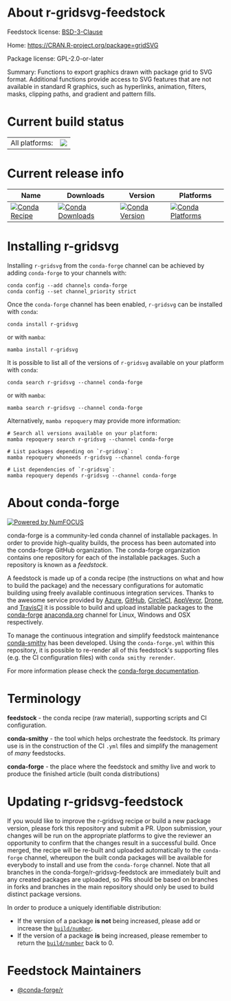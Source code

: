 About r-gridsvg-feedstock
=========================

Feedstock license: [BSD-3-Clause](https://github.com/conda-forge/r-gridsvg-feedstock/blob/main/LICENSE.txt)

Home: https://CRAN.R-project.org/package=gridSVG

Package license: GPL-2.0-or-later

Summary: Functions to export graphics drawn with package grid to SVG format.  Additional functions provide access to SVG features that are not available in standard R graphics, such as hyperlinks, animation, filters, masks, clipping paths, and gradient and pattern fills.

Current build status
====================


<table><tr><td>All platforms:</td>
    <td>
      <a href="https://dev.azure.com/conda-forge/feedstock-builds/_build/latest?definitionId=1215&branchName=main">
        <img src="https://dev.azure.com/conda-forge/feedstock-builds/_apis/build/status/r-gridsvg-feedstock?branchName=main">
      </a>
    </td>
  </tr>
</table>

Current release info
====================

| Name | Downloads | Version | Platforms |
| --- | --- | --- | --- |
| [![Conda Recipe](https://img.shields.io/badge/recipe-r--gridsvg-green.svg)](https://anaconda.org/conda-forge/r-gridsvg) | [![Conda Downloads](https://img.shields.io/conda/dn/conda-forge/r-gridsvg.svg)](https://anaconda.org/conda-forge/r-gridsvg) | [![Conda Version](https://img.shields.io/conda/vn/conda-forge/r-gridsvg.svg)](https://anaconda.org/conda-forge/r-gridsvg) | [![Conda Platforms](https://img.shields.io/conda/pn/conda-forge/r-gridsvg.svg)](https://anaconda.org/conda-forge/r-gridsvg) |

Installing r-gridsvg
====================

Installing `r-gridsvg` from the `conda-forge` channel can be achieved by adding `conda-forge` to your channels with:

```
conda config --add channels conda-forge
conda config --set channel_priority strict
```

Once the `conda-forge` channel has been enabled, `r-gridsvg` can be installed with `conda`:

```
conda install r-gridsvg
```

or with `mamba`:

```
mamba install r-gridsvg
```

It is possible to list all of the versions of `r-gridsvg` available on your platform with `conda`:

```
conda search r-gridsvg --channel conda-forge
```

or with `mamba`:

```
mamba search r-gridsvg --channel conda-forge
```

Alternatively, `mamba repoquery` may provide more information:

```
# Search all versions available on your platform:
mamba repoquery search r-gridsvg --channel conda-forge

# List packages depending on `r-gridsvg`:
mamba repoquery whoneeds r-gridsvg --channel conda-forge

# List dependencies of `r-gridsvg`:
mamba repoquery depends r-gridsvg --channel conda-forge
```


About conda-forge
=================

[![Powered by
NumFOCUS](https://img.shields.io/badge/powered%20by-NumFOCUS-orange.svg?style=flat&colorA=E1523D&colorB=007D8A)](https://numfocus.org)

conda-forge is a community-led conda channel of installable packages.
In order to provide high-quality builds, the process has been automated into the
conda-forge GitHub organization. The conda-forge organization contains one repository
for each of the installable packages. Such a repository is known as a *feedstock*.

A feedstock is made up of a conda recipe (the instructions on what and how to build
the package) and the necessary configurations for automatic building using freely
available continuous integration services. Thanks to the awesome service provided by
[Azure](https://azure.microsoft.com/en-us/services/devops/), [GitHub](https://github.com/),
[CircleCI](https://circleci.com/), [AppVeyor](https://www.appveyor.com/),
[Drone](https://cloud.drone.io/welcome), and [TravisCI](https://travis-ci.com/)
it is possible to build and upload installable packages to the
[conda-forge](https://anaconda.org/conda-forge) [anaconda.org](https://anaconda.org/)
channel for Linux, Windows and OSX respectively.

To manage the continuous integration and simplify feedstock maintenance
[conda-smithy](https://github.com/conda-forge/conda-smithy) has been developed.
Using the ``conda-forge.yml`` within this repository, it is possible to re-render all of
this feedstock's supporting files (e.g. the CI configuration files) with ``conda smithy rerender``.

For more information please check the [conda-forge documentation](https://conda-forge.org/docs/).

Terminology
===========

**feedstock** - the conda recipe (raw material), supporting scripts and CI configuration.

**conda-smithy** - the tool which helps orchestrate the feedstock.
                   Its primary use is in the construction of the CI ``.yml`` files
                   and simplify the management of *many* feedstocks.

**conda-forge** - the place where the feedstock and smithy live and work to
                  produce the finished article (built conda distributions)


Updating r-gridsvg-feedstock
============================

If you would like to improve the r-gridsvg recipe or build a new
package version, please fork this repository and submit a PR. Upon submission,
your changes will be run on the appropriate platforms to give the reviewer an
opportunity to confirm that the changes result in a successful build. Once
merged, the recipe will be re-built and uploaded automatically to the
`conda-forge` channel, whereupon the built conda packages will be available for
everybody to install and use from the `conda-forge` channel.
Note that all branches in the conda-forge/r-gridsvg-feedstock are
immediately built and any created packages are uploaded, so PRs should be based
on branches in forks and branches in the main repository should only be used to
build distinct package versions.

In order to produce a uniquely identifiable distribution:
 * If the version of a package **is not** being increased, please add or increase
   the [``build/number``](https://docs.conda.io/projects/conda-build/en/latest/resources/define-metadata.html#build-number-and-string).
 * If the version of a package **is** being increased, please remember to return
   the [``build/number``](https://docs.conda.io/projects/conda-build/en/latest/resources/define-metadata.html#build-number-and-string)
   back to 0.

Feedstock Maintainers
=====================

* [@conda-forge/r](https://github.com/conda-forge/r/)

